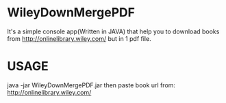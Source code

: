 # WileyDownMergePDF
It's a simple console app(Written in JAVA) that help you to download books from http://onlinelibrary.wiley.com/ but in 1 pdf file.
# USAGE
java -jar WileyDownMergePDF.jar
then paste book url from: http://onlinelibrary.wiley.com/
